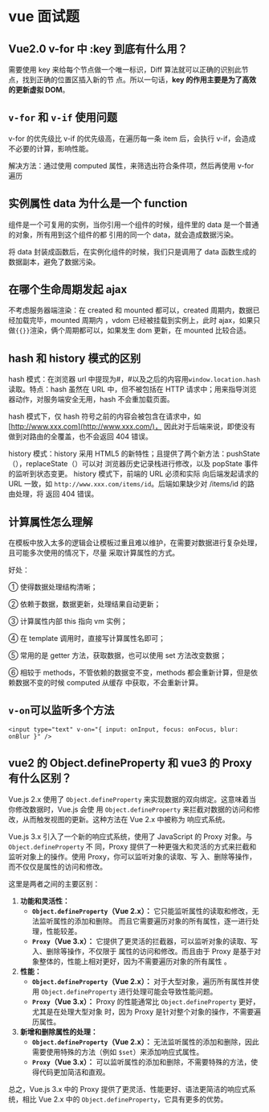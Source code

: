 # vue 面试题

## Vue2.0 v-for 中 :key 到底有什么用？

需要使用 key 来给每个节点做一个唯一标识，Diff 算法就可以正确的识别此节点，找到正确的位置区插入新的节
点。所以一句话，**key 的作用主要是为了高效的更新虚拟 DOM**。

## `v-for` 和 `v-if` 使用问题

v-for 的优先级比 v-if 的优先级高，在遍历每一条 item 后，会执行 v-if，会造成不必要的计算，影响性能。

解决方法：通过使用 computed 属性，来筛选出符合条件项，然后再使用 v-for 遍历

## 实例属性 data 为什么是一个 function

组件是一个可复用的实例，当你引用一个组件的时候，组件里的 data 是一个普通的对象，所有用到这个组件的都
引用的同一个 data，就会造成数据污染。

将 data 封装成函数后，在实例化组件的时候，我们只是调用了 data 函数生成的数据副本，避免了数据污染。

## 在哪个生命周期发起 ajax

不考虑服务器端渲染：在 created 和 mounted 都可以，created 周期内，数据已经加载完毕，mounted 周期内
，vdom 已经被挂载到实例上，此时 ajax，如果只做`{{}}`渲染，俩个周期都可以，如果发生 dom 更新，在
mounted 比较合适。

## hash 和 history 模式的区别

hash 模式：在浏览器 url 中提现为#，#以及之后的内容用`window.location.hash`读取。特点：hash 虽然在
URL 中，但不被包括在 HTTP 请求中；用来指导浏览器动作，对服务端安全无用，hash 不会重加载页面。

hash 模式下，仅 hash 符号之前的内容会被包含在请求中，如 [http://www.xxx.com](http://www.xxx.com/)，
因此对于后端来说，即使没有做到对路由的全覆盖，也不会返回 404 错误。

history 模式：history 采用 HTML5 的新特性；且提供了两个新方法：pushState（），replaceState（）可以对
浏览器历史记录栈进行修改，以及 popState 事件的监听到状态变更。 history 模式下，前端的 URL 必须和实际
向后端发起请求的 URL 一致，如 `http://www.xxx.com/items/id`。后端如果缺少对 /items/id 的路由处理，将
返回 404 错误。

## 计算属性怎么理解

在模板中放入太多的逻辑会让模板过重且难以维护，在需要对数据进行复杂处理，且可能多次使用的情况下，尽量
采取计算属性的方式。

好处：

① 使得数据处理结构清晰；

② 依赖于数据，数据更新，处理结果自动更新；

③ 计算属性内部 this 指向 vm 实例；

④ 在 template 调用时，直接写计算属性名即可；

⑤ 常用的是 getter 方法，获取数据，也可以使用 set 方法改变数据；

⑥ 相较于 methods，不管依赖的数据变不变，methods 都会重新计算，但是依赖数据不变的时候 computed 从缓存
中获取，不会重新计算。

## `v-on`可以监听多个方法

```vue
<input type="text" v-on="{ input: onInput, focus: onFocus, blur: onBlur }" />
```

## vue2 的 Object.defineProperty 和 vue3 的 Proxy 有什么区别？

Vue.js 2.x 使用了 `Object.defineProperty` 来实现数据的双向绑定。这意味着当你修改数据时，Vue.js 会使
用 `Object.defineProperty` 来拦截对数据的访问和修改，从而触发视图的更新。这种方法在 Vue 2.x 中被称为
响应式系统。

Vue.js 3.x 引入了一个新的响应式系统，使用了 JavaScript 的 Proxy 对象。与 `Object.defineProperty` 不
同，Proxy 提供了一种更强大和灵活的方式来拦截和监听对象上的操作。使用 Proxy，你可以监听对象的读取、写
入、删除等操作，而不仅仅是属性的访问和修改。

这里是两者之间的主要区别：

1. **功能和灵活性：**
   - **`Object.defineProperty`（Vue 2.x）：** 它只能监听属性的读取和修改，无法监听属性的添加和删除。
     而且它需要遍历对象的所有属性，逐一进行处理，性能较差。
   - **`Proxy`（Vue 3.x）：** 它提供了更灵活的拦截器，可以监听对象的读取、写入、删除等操作，不仅限于
     属性的访问和修改。而且由于 Proxy 是基于对象整体的，性能上相对更好，因为不需要遍历对象的所有属性
     。
2. **性能：**
   - **`Object.defineProperty`（Vue 2.x）：** 对于大型对象，遍历所有属性并使用
     `Object.defineProperty` 进行处理可能会导致性能问题。
   - **`Proxy`（Vue 3.x）：** Proxy 的性能通常比 `Object.defineProperty` 更好，尤其是在处理大型对象
     时，因为 Proxy 是针对整个对象的操作，不需要遍历属性。
3. **新增和删除属性的处理：**
   - **`Object.defineProperty`（Vue 2.x）：** 无法监听属性的添加和删除，因此需要使用特殊的方法（例如
     `$set`）来添加响应式属性。
   - **`Proxy`（Vue 3.x）：** 可以监听属性的添加和删除，不需要特殊的方法，使得代码更加简洁和直观。

总之，Vue.js 3.x 中的 Proxy 提供了更灵活、性能更好、语法更简洁的响应式系统，相比 Vue 2.x 中的
`Object.defineProperty`，它具有更多的优势。
